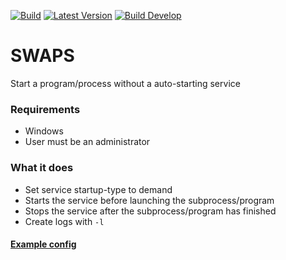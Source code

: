 [![Build](https://img.shields.io/github/workflow/status/litetex/SWAPS/Master%20CI)](https://github.com/litetex/SWAPS/actions)
[![Latest Version](https://img.shields.io/github/v/release/litetex/SWAPS)](https://github.com/litetex/SWAPS/releases)
[![Build Develop](https://dev.azure.com/litetex/SWAPS/_apis/build/status/Develop?label=build%20develop)](https://dev.azure.com/litetex/SWAPS/_build/latest?definitionId=1)

# SWAPS
Start a program/process without a auto-starting service

### Requirements
* Windows
* User must be an administrator

### What it does
* Set service startup-type to demand
* Starts the service before launching the subprocess/program
* Stops the service after the subprocess/program has finished
* Create logs with ``-l``

#### [Example config](example_config.json)
